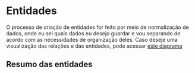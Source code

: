 # Entidades

O processo de criação de entidades for feito por meio de normalização de dados, onde eu sei quais dados eu desejo guardar e vou separando de acordo com as necessidades de organização deles.
Caso deseje uma visualização das relações e das entidades, pode acessar [este diagrama](./flows/entities.drawio)

## Resumo das entidades
